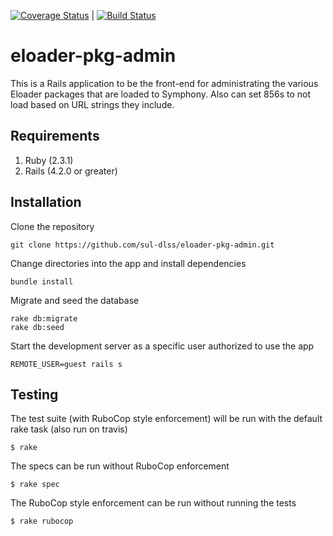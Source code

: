 [![Coverage Status](https://coveralls.io/repos/github/sul-dlss/eloader-pkg-admin/badge.svg?branch=master)](https://coveralls.io/github/sul-dlss/eloader-pkg-admin?branch=master) | [![Build Status](https://travis-ci.org/sul-dlss/eloader-pkg-admin.svg?branch=master)](https://travis-ci.org/sul-dlss/eloader-pkg-admin)

# eloader-pkg-admin

This is a Rails application to be the front-end for administrating the various Eloader packages that are loaded to Symphony. Also can set 856s to not load based on URL strings they include.

## Requirements
1. Ruby (2.3.1)
2. Rails (4.2.0 or greater)

## Installation

Clone the repository
```
git clone https://github.com/sul-dlss/eloader-pkg-admin.git
```

Change directories into the app and install dependencies
```
bundle install
```

Migrate and seed the database
```
rake db:migrate
rake db:seed
```

Start the development server as a specific user authorized to use the app
```
REMOTE_USER=guest rails s
```

## Testing

The test suite (with RuboCop style enforcement) will be run with the default rake task (also run on travis)

    $ rake

The specs can be run without RuboCop enforcement

    $ rake spec

The RuboCop style enforcement can be run without running the tests

    $ rake rubocop
